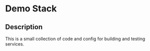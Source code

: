 # Demo Stack

## Description

This is a small collection of code and config for building
and testing services.